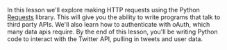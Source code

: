 <!-- 
author: Joe Turner
type: intro 
time: 7 hours
name: Communicating with the World
-->

In this lesson we'll explore making HTTP requests using the Python [Requests](http://docs.python-requests.org/en/latest/) library. This will give you the ability to write programs that talk to third party APIs. We'll also learn how to authenticate with oAuth, which many data apis require. By the end of this lesson, you'll be writing Python code to interact with the Twitter API, pulling in tweets and user data.